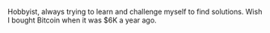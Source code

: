 Hobbyist, always trying to learn and challenge myself to find solutions. Wish I bought Bitcoin when it was $6K a year ago.

<!---
chan-davis/chan-davis is a ✨ special ✨ repository because its `README.md` (this file) appears on your GitHub profile.
You can click the Preview link to take a look at your changes.
--->
